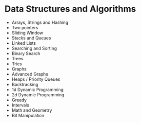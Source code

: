 # Data Structures and Algorithms

* Arrays, Strings and Hashing
* Two pointers
* Sliding Window
* Stacks and Queues
* Linked Lists
* Searching and Sorting
* Binary Search
* Trees
* Tries
* Graphs
* Advanced Graphs
* Heaps / Priority Queues
* Backtracking
* 1d Dynamic Programming
* 2d Dynamic Programming
* Greedy
* Intervals
* Math and Geometry
* Bit Manipulation
